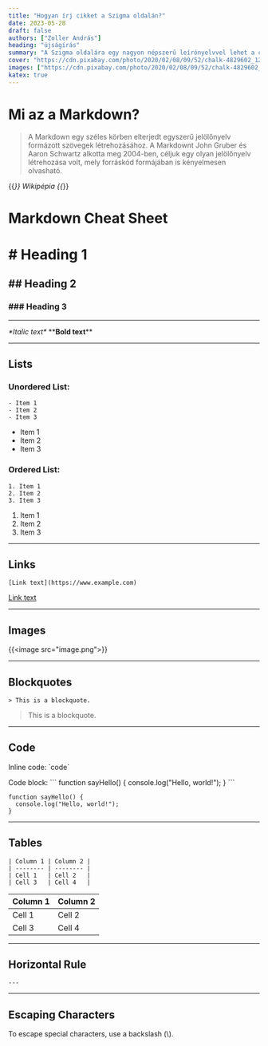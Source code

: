 ```yaml
---
title: "Hogyan írj cikket a Szigma oldalán?"
date: 2023-05-28
draft: false 
authors: ["Zoller András"]
heading: "újságírás"
summary: "A Szigma oldalára egy nagyon népszerű leírónyelvvel lehet a cikkeket készíteni, amelyet Markdownnak hívnak. Ebben a cikkben küröljárjuk, hogy pontosan hogyan kell csinálni"
cover: "https://cdn.pixabay.com/photo/2020/02/08/09/52/chalk-4829602_1280.jpg"
images: ["https://cdn.pixabay.com/photo/2020/02/08/09/52/chalk-4829602_1280.jpg"]
katex: true 
---
```


# Mi az a Markdown?
> A Markdown egy széles körben elterjedt egyszerű jelölőnyelv formázott szövegek létrehozásához. A Markdownt John Gruber és Aaron Schwartz alkotta meg 2004-ben, céljuk egy olyan jelölőnyelv létrehozása volt, mely forráskód formájában is kényelmesen olvasható.

{{<cite>}} Wikipépia {{</cite>}}

# Markdown Cheat Sheet

# # Heading 1
## ## Heading 2
### ### Heading 3

--- 

*\*Italic text\**
\*\***Bold text**\*\*

--- 

## Lists

### Unordered List:
```
- Item 1
- Item 2
- Item 3
```
- Item 1
- Item 2
- Item 3

### Ordered List:
```
1. Item 1
2. Item 2
3. Item 3
```

1. Item 1
2. Item 2
3. Item 3

---

## Links

```
[Link text](https://www.example.com)
```

[Link text](https://www.example.com)

---

## Images

&#123;&#123;\<image src="image.png"\>&#125;&#125;


---

## Blockquotes

```
> This is a blockquote.
```

> This is a blockquote.


---

## Code

Inline code: \`code\`

Code block:
\`\`\`
function sayHello() {
  console.log("Hello, world!");
}
\`\`\`
```
function sayHello() {
  console.log("Hello, world!");
}
```


---

## Tables

```
| Column 1 | Column 2 |
| -------- | -------- |
| Cell 1   | Cell 2   |
| Cell 3   | Cell 4   |
```
| Column 1 | Column 2 |
| -------- | -------- |
| Cell 1   | Cell 2   |
| Cell 3   | Cell 4   |


---

## Horizontal Rule

```
---
```
---

## Escaping Characters

To escape special characters, use a backslash (\\).